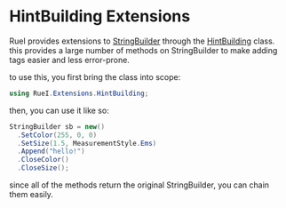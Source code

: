 # HintBuilding Extensions
RueI provides extensions to [StringBuilder](https://learn.microsoft.com/en-us/dotnet/api/system.text.stringbuilder?view=net-7.0) through the [HintBuilding](api/extensions/hintbuilding/hintbuilding.html) class. this provides a large number of methods on StringBuilder to make adding tags easier and less error-prone.

to use this, you first bring the class into scope:
```csharp
using RueI.Extensions.HintBuilding;
```
then, you can use it like so: 
```csharp
StringBuilder sb = new()
  .SetColor(255, 0, 0)
  .SetSize(1.5, MeasurementStyle.Ems)
  .Append("hello!")
  .CloseColor()
  .CloseSize();
```
since all of the methods return the original StringBuilder, you can chain them easily.